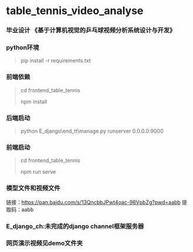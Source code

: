 # table_tennis_video_analyse
### 毕业设计  《基于计算机视觉的乒乓球视频分析系统设计与开发》

### python环境
> pip install -r requirements.txt

### 前端依赖
> cd frontend_table_tennis
>
> npm install

### 后端启动
> python E_django\end_tt\manage.py runserver 0.0.0.0:9000

### 前端启动
> cd frontend_table_tennis
>
> npm run serve


### 模型文件和视频文件
链接：https://pan.baidu.com/s/13QncbbJPwt4oac-98VpbZg?pwd=aabb 
提取码：aabb

### E_django_ch:未完成的django channel框架服务器

### 网页演示视频见demo文件夹
